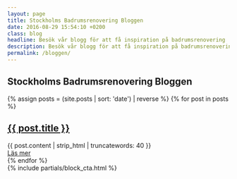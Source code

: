 ```yaml
---
layout: page
title: Stockholms Badrumsrenovering Bloggen
date: 2016-08-29 15:54:10 +0200
class: blog
headline: Besök vår blogg för att få inspiration på badrumsrenovering
description: Besök vår blogg för att få inspiration på badrumsrenovering
permalink: /bloggen/
---
```

<section class="blog section-padding white-bg">
  <h1 itemprop="name">Stockholms Badrumsrenovering Bloggen</h1>
  <div class="blog flex one two-500 two-800" itemscope="" itemtype="http://schema.org/Blog">
    {% assign posts = (site.posts | sort: 'date') | reverse %}
    {% for post in posts %}
      <article class="post one" itemprop="blogPost" itemscope="" itemtype="http://schema.org/BlogPosting">
        <meta itemprop="description" content="{{ page.description | strip_html | truncatewords: 40 }}">
        <meta itemprop="keywords" content="{{ post.categories | join: ',' }}" />
        <h2>
          <a href="{{ post.url }}" itemprop="url">
            <span itemprop="name">{{ post.title }}</span>
          </a>
        </h2>
        <div class="entry" itemprop="description">
          {{ post.content | strip_html | truncatewords: 40 }}
        </div>
        <a href="{{ post.url }}" itemprop="url" class="read-more">Läs mer</a>
      </article>
    {% endfor %}
  </div>
</section>
<section class="cta section-padding">
  {% include partials/block_cta.html %}
</section>